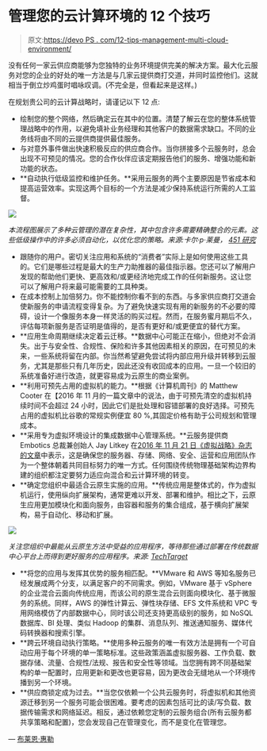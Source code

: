 # 管理您的云计算环境的 12 个技巧

> 原文:[https://devo PS . com/12-tips-management-multi-cloud-environment/](https://devops.com/12-tips-managing-multi-cloud-environment/)

没有任何一家云供应商能够为您独特的业务环境提供完美的解决方案。最大化云服务对您的企业的好处的唯一方法是与几家云提供商打交道，并同时监控他们。这就相当于倒立炒鸡蛋时唱咏叹调。(不完全是，但看起来是这样。)

在规划贵公司的云计算战略时，请谨记以下 12 点:

*   绘制您的整个网络，然后确定云在其中的位置。清楚了解云在您的整体系统管理战略中的作用，以避免填补业务经理和其他客户的数据需求缺口。不同的业务线将由不同的云提供商提供最佳服务。
*   与对意外事件做出快速积极反应的供应商合作。当你拼接多个云服务时，总会出现不可预见的情况。您的合作伙伴应该定期报告他们的服务、增强功能和新功能的状态。
*   **自动执行低级监控和维护任务。**采用云服务的两个主要原因是节省成本和提高运营效率。实现这两个目标的一个方法是减少保持系统运行所需的人工监督。

![](../Images/2421ed5bf700e3dcb77e5bac405180e3.png)

*本流程图展示了多种云管理的潜在复杂性，其中包含许多需要精确整合的元素。这些低级操作中的许多必须自动化，以优化您的策略。来源:卡尔·p·莱曼，* [*451 研究*](https://451research.com/report-short?entityId=89913&referrer=marketing&utm_source=website_homepage&utm_medium=website&utm_term=business_applications&utm_content=apply_for_trial&utm_campaign=2016_market_insight)

*   跟随你的用户。密切关注应用和系统的“消费者”实际上是如何使用这些工具的。它们是哪些过程是最大的生产力助推器的最佳指示器。您还可以了解用户发现的帮助他们更快、更高效和/或更经济地完成工作的任何新服务。这让您可以了解用户将来最可能需要的工具种类。
*   在成本控制上加倍努力。你不能控制你看不到的东西。与多家供应商打交道会使新服务的申请流程变得复杂。为了避免快速实现有用的新服务的不必要的障碍，设计一个像服务本身一样灵活的购买过程。然而，在服务蜜月期后不久，评估每项新服务是否证明是值得的，是否有更好和/或更便宜的替代方案。
*   **应用生命周期继续决定着云迁移。**数据中心可能正在缩小，但绝对不会消失。出于与安全性、合规性、保险和许多其他因素相关的原因，在可预见的未来，一些系统将留在内部。你当然希望避免尝试将内部应用升级并转移到云服务，尤其是那些只有几年历史，因此还没有收回成本的应用。一旦一个较旧的系统准备好进行改造，就更容易成为云原生的商业案例。
*   **利用可预先占用的虚拟机的能力。**根据《计算机周刊》的 Matthew Cooter 在【2016 年 11 月的一篇文章中的说法，由于可预先清空的虚拟机持续时间不会超过 24 小时，因此它们是批处理和容错部署的良好选择。可预先占用的虚拟机比谷歌的常规实例便宜 80 %,其固定价格有助于公司规划和管理成本。
*   **采用专为虚拟环境设计的集成数据中心管理系统。**云服务提供商 Embotics 总裁兼创始人 Jay Litkey 在[2016 年 11 月 21 日《虚拟战略》杂志的文章](http://virtual-strategy.com/2016/11/21/strategies-for-multi-cloud-management-interview-with-jay-litkey-president-and-founder-of-embotics/)中表示，这是确保您的服务器、存储、网络、安全、运营和应用团队作为一个整体朝着共同目标努力的唯一方式。任何围绕传统物理基础架构边界构建的组织都注定要努力适应向混合和云计算环境的转变。
*   **确定您组织中最适合云原生实施的应用。**传统应用是整体式的，作为虚拟机运行，使用纵向扩展架构，通常更难以开发、部署和维护。相比之下，云原生应用更加模块化和面向服务，由容器和服务的集合组成，基于横向扩展架构，易于自动化、移动和扩展。

![](../Images/d329d4c162110128e77d9fd78ffc0b46.png)

*关注您组织中最能从云原生方法中受益的应用程序，等待那些通过部署在传统数据中心平台上而得到更好服务的应用程序。来源:* [*TechTarget*](http://searchcloudcomputing.techtarget.com/ebook/The-benefits-of-a-multi-cloud-approach/Deciding-what-goes-where-in-a-multi-cloud-environment)

*   **将您的应用与发挥其优势的服务相匹配。**VMware 和 AWS 等知名服务已经发展成两个分支，以满足客户的不同需求。例如，VMware 基于 vSphere 的企业混合云面向传统应用，而该公司的原生混合云则面向模块化、基于微服务的系统。同样，AWS 的弹性计算云、弹性块存储、EFS 文件系统和 VPC 专用网络模仿了内部数据中心，同时该公司还支持更高级别的服务，如 NoSQL 数据库、BI 处理、类似 Hadoop 的集群、消息队列、推送通知服务、媒体代码转换器和搜索引擎。
*   **跨云环境自动执行策略。**使用多种云服务的唯一有效方法是拥有一个可自动应用于每个环境的单一策略标准。这些政策涵盖虚拟服务器、工作负载、数据存储、流量、合规性/法规、报告和安全性等领域。当您拥有跨不同基础架构的单一配置时，应用更新和更改也更容易，因为更改会无缝地从一个环境传播到另一个环境。
*   **供应商锁定成为过去。**当您仅依赖一个公共云服务时，将虚拟机和其他资源迁移到另一个服务可能会很困难。要考虑的因素包括可比的读/写负载、数据传输需求和网络延迟。相反，通过依赖您定制的云服务组合(所有云服务都共享策略和配置)，您会发现自己在管理变化，而不是变化在管理您。

— [布莱恩·惠勒](https://devops.com/author/bwheeler/)